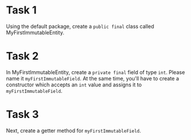 # Task 1
Using the default package, create a `public final` class called MyFirstImmutableEntity.

# Task 2
In MyFirstImmutableEntity, create a `private final` field of type `int`. Please name it `myFirstImmutableField`. 
At the same time, you'll have to create a constructor which accepts an `int` value and assigns it to `myFirstImmutableField`.

# Task 3
Next, create a getter method for `myFirstImmutableField`.

